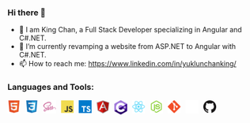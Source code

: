 ### Hi there 👋

- 🔭 I am King Chan, a Full Stack Developer specializing in Angular and C#.NET.
- 🌱 I’m currently revamping a website from ASP.NET to Angular with C#.NET.
- 📫 How to reach me: https://www.linkedin.com/in/yuklunchanking/

### Languages and Tools:
<img align="left" alt="HTML5" width="26px" src="./img/html5-original.svg" style="padding-right:10px;" />
<img align="left" alt="CSS3" width="26px" src="./img/css3-original.svg" style="padding-right:10px;" />
<img align="left" alt="Sass" width="26px" src="./img/sass-original.svg" style="padding-right:10px;" />
<img align="left" alt="JavaScript" width="26px" src="./img/javascript-original.svg" style="padding-right:10px;" />
<img align="left" alt="TypeScript" width="26px" src="./img/typescript.svg" style="padding-right:10px;" />
<img align="left" alt="Angular" width="26px" src="./img/angular-icon.svg" style="padding-right:10px;" />
<img align="left" alt="CSharpDotNet" width="26px" src="./img/c--4.svg" style="padding-right:10px;" />
<img align="left" alt="React" width="26px" src="./img/react-original.svg" style="padding-right:10px;" />
<img align="left" alt="Node.js" width="26px" src="./img/nodejs-original.svg" style="padding-right:10px;" />
<img align="left" alt="Git" width="26px" src="./img/git-original.svg" style="padding-right:10px;" />
<img align="left" alt="GitHub" width="26px" src="./img/139447912-e0f43f33-6d9f-45f8-be46-2df5bbc91289.png" style="padding-right:10px;" />
<img align="left" alt="GitHub" width="26px" src="./img/139448065-39a229ba-4b06-434b-bc67-616e2ed80c8f.png" style="padding-right:10px;" />

<!--
**RRCKing/RRCKing** is a ✨ _special_ ✨ repository because its `README.md` (this file) appears on your GitHub profile.

Here are some ideas to get you started:

- 🔭 I’m currently working on Data Structures and Algorithms, Web Security, and Android Mobile App courses.
- 🌱 I’m currently learning Big O, LinkedList, Stack, Queue, and developing Android Mobile App with Java and Kotlin.
- 👯 I’m looking to collaborate on ...
- 🤔 I’m looking for help with ...
- 💬 Ask me about ...
- 📫 How to reach me: https://www.linkedin.com/in/yuklunchanking/
- 😄 Pronouns: ...
- ⚡ Fun fact: ...

[![Anurag's GitHub stats](https://github-readme-stats.vercel.app/api?username=RRCKing)](https://github.com/anuraghazra/github-readme-stats)

-->
